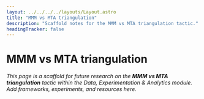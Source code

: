 ```yaml
---
layout: ../../../../layouts/Layout.astro
title: "MMM vs MTA triangulation"
description: "Scaffold notes for the MMM vs MTA triangulation tactic."
headingTracker: false
---
```

# MMM vs MTA triangulation

_This page is a scaffold for future research on the **MMM vs MTA triangulation** tactic within the Data, Experimentation & Analytics module. Add frameworks, experiments, and resources here._

